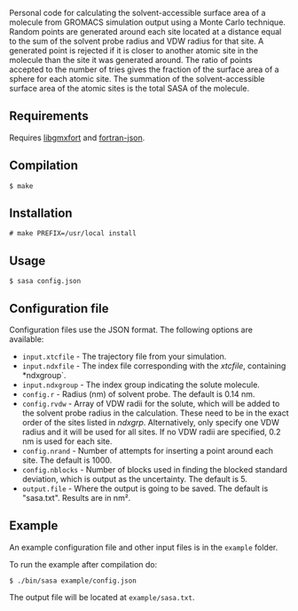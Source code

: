Personal code for calculating the solvent-accessible surface area of a molecule
from GROMACS simulation output using a Monte Carlo technique. Random points are
generated around each site located at a distance equal to the sum of the solvent
probe radius and VDW radius for that site. A generated point is rejected if it
is closer to another atomic site in the molecule than the site it was generated
around. The ratio of points accepted to the number of tries gives the fraction
of the surface area of a sphere for each atomic site. The summation of the
solvent-accessible surface area of the atomic sites is the total SASA of the
molecule.

## Requirements

Requires [libgmxfort](https://github.com/wesbarnett/libgmxfort) and
[fortran-json](https://github.com/jacobwilliams/json-fortran).

## Compilation

    $ make

## Installation

    # make PREFIX=/usr/local install

## Usage

    $ sasa config.json

## Configuration file

Configuration files use the JSON format. The following options are available:

* `input.xtcfile` - The trajectory file from your simulation.
* `input.ndxfile` - The index file corresponding with the *xtcfile*, containing
  *ndxgroup`.
* `input.ndxgroup` - The index group indicating the solute molecule.
* `config.r` - Radius (nm) of solvent probe. The default is 0.14 nm.
* `config.rvdw` - Array of VDW radii for the solute, which will be added to the
  solvent probe radius in the calculation. These need to be in the exact order
of the sites listed in *ndxgrp*. Alternatively, only specify one VDW radius and
it will be used for all sites. If no VDW radii are specified, 0.2 nm is used for
each site.
* `config.nrand` - Number of attempts for inserting a point around each site.
  The default is 1000.
* `config.nblocks` - Number of blocks used in finding the blocked standard
  deviation, which is output as the uncertainty. The default is 5.
* `output.file` - Where the output is going to be saved. The default is
  "sasa.txt". Results are in nm².

## Example

An example configuration file and other input files is in the `example` folder.

To run the example after compilation do:

    $ ./bin/sasa example/config.json

The output file will be located at `example/sasa.txt`.
